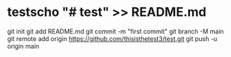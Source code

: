# testscho "# test" >> README.md
git init
git add README.md
git commit -m "first commit"
git branch -M main
git remote add origin https://github.com/thisisthetest3/test.git
git push -u origin main
